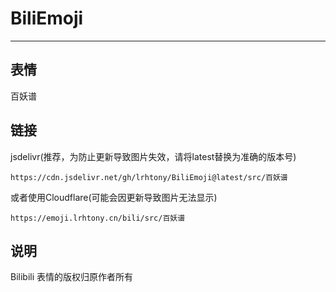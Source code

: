 # BiliEmoji
---
## 表情
百妖谱
## 链接
jsdelivr(推荐，为防止更新导致图片失效，请将latest替换为准确的版本号)
```
https://cdn.jsdelivr.net/gh/lrhtony/BiliEmoji@latest/src/百妖谱
```
或者使用Cloudflare(可能会因更新导致图片无法显示)
```
https://emoji.lrhtony.cn/bili/src/百妖谱
```
## 说明
Bilibili 表情的版权归原作者所有
